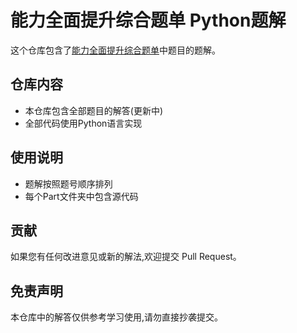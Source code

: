 

# 能力全面提升综合题单 Python题解



这个仓库包含了[能力全面提升综合题单](https://www.luogu.com.cn/training/9391)中题目的题解。

## 仓库内容

- 本仓库包含全部题目的解答(更新中)
- 全部代码使用Python语言实现

## 使用说明

- 题解按照题号顺序排列
- 每个Part文件夹中包含源代码


## 贡献

如果您有任何改进意见或新的解法,欢迎提交 Pull Request。

## 免责声明

本仓库中的解答仅供参考学习使用,请勿直接抄袭提交。



